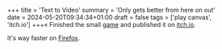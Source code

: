 +++
title = 'Text to Video'
summary = 'Only gets better from here on out'
date = 2024-05-20T09:34:34+01:00
draft = false
tags = ['play canvas', 'itch.io']
+++«
Finished the small [game](https://hyperagon.itch.io/untitld-running-game) and published it on [itch.io](https://itch.io/).

It's way faster on [Firefox](https://www.mozilla.org/en-US/firefox/new/).
